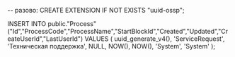 -- разово: CREATE EXTENSION IF NOT EXISTS "uuid-ossp";

INSERT INTO public."Process"
("Id","ProcessCode","ProcessName","StartBlockId","Created","Updated","CreateUserId","LastUserId")
VALUES (
  uuid_generate_v4(),
  'ServiceRequest',
  'Техническая поддержка',
  NULL,
  NOW(),
  NOW(),
  'System',
  'System'
);
